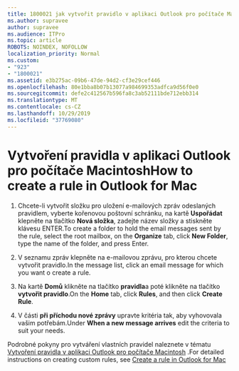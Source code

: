 ```yaml
---
title: 1800021 jak vytvořit pravidlo v aplikaci Outlook pro počítače Macintosh
ms.author: supravee
author: supravee
ms.audience: ITPro
ms.topic: article
ROBOTS: NOINDEX, NOFOLLOW
localization_priority: Normal
ms.custom:
- "923"
- "1800021"
ms.assetid: e3b275ac-09b6-47de-94d2-cf3e29cef446
ms.openlocfilehash: 80e1bba8b07b13077a984699353adfca9d56f0e0
ms.sourcegitcommit: defe2c412567b596fa8c3ab52111bde712ebb314
ms.translationtype: MT
ms.contentlocale: cs-CZ
ms.lasthandoff: 10/29/2019
ms.locfileid: "37769080"
---
```

# <a name="how-to-create-a-rule-in-outlook-for-mac"></a><span data-ttu-id="372fd-102">Vytvoření pravidla v aplikaci Outlook pro počítače Macintosh</span><span class="sxs-lookup"><span data-stu-id="372fd-102">How to create a rule in Outlook for Mac</span></span>

1. <span data-ttu-id="372fd-103">Chcete-li vytvořit složku pro uložení e-mailových zpráv odeslaných pravidlem, vyberte kořenovou poštovní schránku, na kartě **Uspořádat** klepněte na tlačítko **Nová složka**, zadejte název složky a stiskněte klávesu ENTER.</span><span class="sxs-lookup"><span data-stu-id="372fd-103">To create a folder to hold the email messages sent by the rule, select the root mailbox, on the **Organize** tab, click **New Folder**, type the name of the folder, and press Enter.</span></span>

2. <span data-ttu-id="372fd-104">V seznamu zpráv klepněte na e-mailovou zprávu, pro kterou chcete vytvořit pravidlo.</span><span class="sxs-lookup"><span data-stu-id="372fd-104">In the message list, click an email message for which you want o create a rule.</span></span>

3. <span data-ttu-id="372fd-105">Na kartě **Domů** klikněte na tlačítko **pravidla**a poté klikněte na tlačítko **vytvořit pravidlo**.</span><span class="sxs-lookup"><span data-stu-id="372fd-105">On the **Home** tab, click **Rules**, and then click **Create Rule**.</span></span>

4. <span data-ttu-id="372fd-106">V části **při příchodu nové zprávy** upravte kritéria tak, aby vyhovovala vašim potřebám.</span><span class="sxs-lookup"><span data-stu-id="372fd-106">Under **When a new message arrives** edit the criteria to suit your needs.</span></span> 

<span data-ttu-id="372fd-107">Podrobné pokyny pro vytváření vlastních pravidel naleznete v tématu [Vytvoření pravidla v aplikaci Outlook pro počítače Macintosh](https://aka.ms/AA1uy0v) .</span><span class="sxs-lookup"><span data-stu-id="372fd-107">For detailed instructions on creating custom rules, see [Create a rule in Outlook for Mac](https://aka.ms/AA1uy0v)</span></span>
  